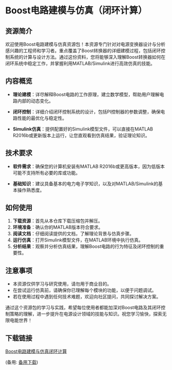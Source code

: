 # Boost电路建模与仿真（闭环计算）

## 资源简介

欢迎使用Boost电路建模与仿真资源包！本资源专门针对对电源变换器设计与分析感兴趣的工程师和学习者。重点覆盖了Boost转换器的详细建模过程，包括闭环控制系统的计算与设计方法。通过这份资料，您将能够深入理解Boost转换器如何在闭环系统中稳定工作，并掌握利用MATLAB/Simulink进行高效仿真的技能。

## 内容概览

- **理论建模**：详尽解释Boost电路的工作原理，建立数学模型，帮助用户理解电路内部的动态变化。
  
- **闭环控制**：详细介绍闭环控制系统的设计，包括PI控制器的参数调整，确保电路性能的最优化与稳定性。

- **Simulink仿真**：提供配置好的Simulink模型文件，可以直接在MATLAB R2016b或更新版本上运行，让您直观看到仿真结果，验证理论知识。

## 技术要求

- **软件需求**：确保您的计算机安装有MATLAB R2016b或更高版本，因为低版本可能不支持所有必要的库或功能。

- **基础知识**：建议具备基本的电力电子学知识，以及对MATLAB/Simulink的基本操作熟悉度。

## 如何使用

1. **下载资源**：首先从本仓库下载压缩包并解压。
2. **环境准备**：确认你的MATLAB版本符合要求。
3. **阅读文档**：仔细阅读提供的文档，了解理论背景与仿真步骤。
4. **运行仿真**：打开Simulink模型文件，在MATLAB环境中执行仿真。
5. **分析结果**：观察并分析仿真结果，理解Boost电路的行为特征及闭环控制的重要性。

## 注意事项

- 本资源仅供学习与研究使用，请勿用于商业目的。
- 在尝试运行仿真前，请确保你已理解每个模块的功能，以便于问题调试。
- 若在使用过程中遇到任何技术难题，欢迎向社区提问，共同探讨解决方案。

通过这个资源包的学习与实践，希望每位使用者都能加深对Boost电路及其闭环控制策略的理解，进一步提升在电源设计领域的技能与知识。祝您学习愉快，探索无限电能世界！

## 下载链接
[Boost电路建模与仿真闭环计算](https://pan.quark.cn/s/16a065925fb7) 

(备用: [备用下载](https://pan.baidu.com/s/1z1nydb8E866cSsvXgS3HDw?pwd=1234))

